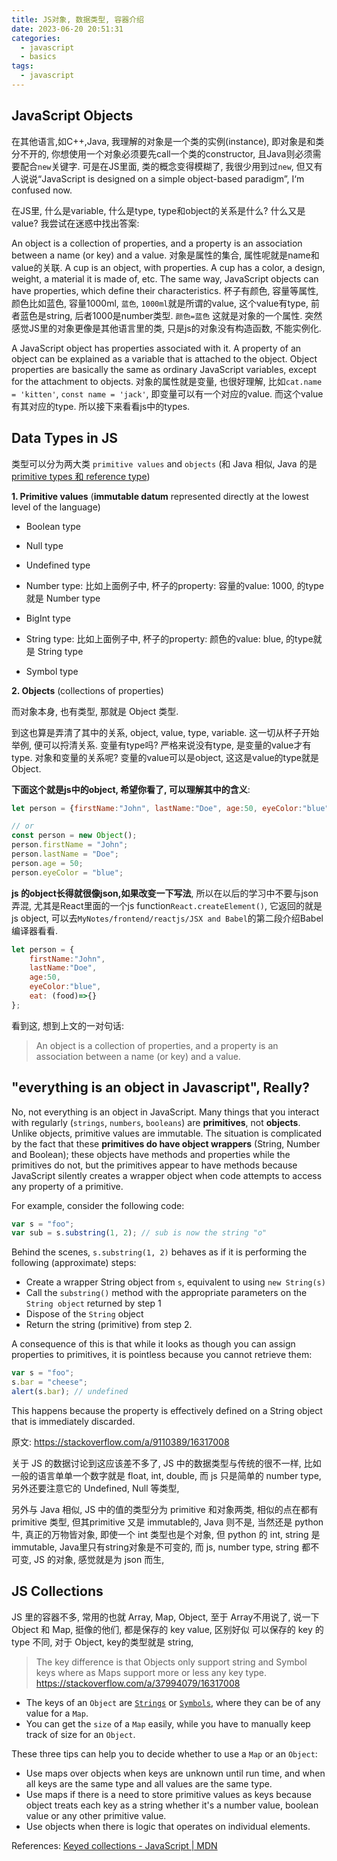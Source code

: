 ```yaml
---
title: JS对象, 数据类型, 容器介绍
date: 2023-06-20 20:51:31
categories:
  - javascript
  - basics
tags:
  - javascript
---
```


## JavaScript Objects

在其他语言,如C++,Java, 我理解的对象是一个类的实例(instance), 即对象是和类分不开的, 你想使用一个对象必须要先call一个类的constructor, 且Java则必须需要配合`new`关键字. 可是在JS里面, 类的概念变得模糊了, 我很少用到过`new`, 但又有人说说“JavaScript is designed on a simple object-based paradigm”, I‘m confused now. 

在JS里, 什么是variable, 什么是type, type和object的关系是什么? 什么又是value? 我尝试在迷惑中找出答案:

An object is a collection of properties, and a property is an association between a name (or key) and a value. 对象是属性的集合, 属性呢就是name和value的关联. A cup is an object, with properties. A cup has a color, a design, weight, a material it is made of, etc. The same way, JavaScript objects can have properties, which define their characteristics. 杯子有颜色, 容量等属性, 颜色比如蓝色, 容量1000ml, `蓝色`, `1000ml`就是所谓的value, 这个value有type, 前者蓝色是string, 后者1000是number类型. `颜色=蓝色` 这就是对象的一个属性. 突然感觉JS里的对象更像是其他语言里的类, 只是js的对象没有构造函数, 不能实例化. 

A JavaScript object has properties associated with it. A property of an object can be explained as a variable that is attached to the object. Object properties are basically the same as ordinary JavaScript variables, except for the attachment to objects. 对象的属性就是变量, 也很好理解, 比如`cat.name = 'kitten'`, `const name = 'jack'`, 即变量可以有一个对应的value. 而这个value有其对应的type. 所以接下来看看js中的types. 

## Data Types in JS

类型可以分为两大类 `primitive values` and `objects` (和 Java 相似, Java 的是 [primitive types 和 reference type](https://davidzhu.xyz/post/java/basics/006-variables-vs-references/))

**1. Primitive values** (**immutable datum** represented directly at the lowest level of the language)

+ Boolean type

+ Null type

+ Undefined type

+ Number type: 比如上面例子中, 杯子的property: 容量的value: 1000, 的type就是 Number type

+ BigInt type

+ String type: 比如上面例子中, 杯子的property: 颜色的value: blue, 的type就是 String type

+ Symbol type

**2. Objects** (collections of properties)

而对象本身, 也有类型, 那就是 Object 类型.

到这也算是弄清了其中的关系, object, value, type, variable. 这一切从杯子开始举例, 便可以捋清关系. 变量有type吗? 严格来说没有type, 是变量的value才有type. 对象和变量的关系呢? 变量的value可以是object, 这这是value的type就是Object. 


**下面这个就是js中的object, 希望你看了, 可以理解其中的含义**:
```js
let person = {firstName:"John", lastName:"Doe", age:50, eyeColor:"blue", eat: (food)=>{}};

// or
const person = new Object();
person.firstName = "John";
person.lastName = "Doe";
person.age = 50;
person.eyeColor = "blue";
```

**js 的object长得就很像json,如果改变一下写法**, 所以在以后的学习中不要与json弄混, 尤其是React里面的一个js function`React.createElement()`, 它返回的就是 js object, 可以去`MyNotes/frontend/reactjs/JSX and Babel`的第二段介绍Babel编译器看看.

```js
let person = {
    firstName:"John", 
    lastName:"Doe", 
    age:50, 
    eyeColor:"blue", 
    eat: (food)=>{}
};
```

看到这, 想到上文的一对句话:

> An object is a collection of properties, and a property is an association between a name (or key) and a value. 

## "everything is an object in Javascript", Really? 

No, not everything is an object in JavaScript. Many things that you interact with regularly (`strings`, `numbers`, `booleans`) are **primitives**, not **objects**. Unlike objects, primitive values are immutable. The situation is complicated by the fact that these **primitives do have object wrappers** (String, Number and Boolean); these objects have methods and properties while the primitives do not, but the primitives appear to have methods because JavaScript silently creates a wrapper object when code attempts to access any property of a primitive.

For example, consider the following code:

```js
var s = "foo";
var sub = s.substring(1, 2); // sub is now the string "o"
```

Behind the scenes, `s.substring(1, 2)` behaves as if it is performing the following (approximate) steps:

+ Create a wrapper String object from `s`, equivalent to using `new String(s)`
+ Call the `substring()` method with the appropriate parameters on the `String object` returned by step 1
+ Dispose of the `String` object
+ Return the string (primitive) from step 2.

A consequence of this is that while it looks as though you can assign properties to primitives, it is pointless because you cannot retrieve them:

```js
var s = "foo";
s.bar = "cheese";
alert(s.bar); // undefined
```

This happens because the property is effectively defined on a String object that is immediately discarded.

原文: https://stackoverflow.com/a/9110389/16317008

关于 JS 的数据讨论到这应该差不多了, JS 中的数据类型与传统的很不一样, 比如一般的语言单单一个数字就是 float, int, double, 而 js 只是简单的 number type, 另外还要注意它的 Undefined, Null 等类型, 

另外与 Java 相似, JS 中的值的类型分为 primitive 和对象两类, 相似的点在都有 primitive 类型, 但其primitive 又是 immutable的, Java 则不是, 当然还是 python 牛, 真正的万物皆对象, 即使一个 int 类型也是个对象, 但 python 的 int, string 是 immutable, Java里只有string对象是不可变的, 而 js, number type, string 都不可变, JS 的对象, 感觉就是为 json 而生, 

## JS Collections

JS 里的容器不多, 常用的也就 Array, Map, Object, 至于 Array不用说了, 说一下 Object 和 Map, 挺像的他们, 都是保存的 key value, 区别好似 可以保存的 key 的 type 不同, 对于 Object, key的类型就是 string, 

> The key difference is that Objects only support string and Symbol keys where as Maps support more or less any key type. https://stackoverflow.com/a/37994079/16317008

- The keys of an `Object` are [`Strings`](https://developer.mozilla.org/en-US/docs/Web/JavaScript/Reference/Global_Objects/String) or [`Symbols`](https://developer.mozilla.org/en-US/docs/Web/JavaScript/Reference/Global_Objects/Symbol), where they can be of any value for a `Map`.
- You can get the `size` of a `Map` easily, while you have to manually keep track of size for an `Object`.

These three tips can help you to decide whether to use a `Map` or an `Object`:

- Use maps over objects when keys are unknown until run time, and when all keys are the same type and all values are the same type.
- Use maps if there is a need to store primitive values as keys because object treats each key as a string whether it's a number value, boolean value or any other primitive value.
- Use objects when there is logic that operates on individual elements.

References: [Keyed collections - JavaScript | MDN](https://developer.mozilla.org/en-US/docs/Web/JavaScript/Guide/Keyed_collections)